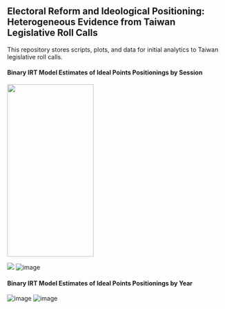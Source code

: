##  Electoral Reform and Ideological Positioning: Heterogeneous Evidence from Taiwan Legislative Roll Calls
This repository stores scripts, plots, and data for initial analytics to Taiwan legislative roll calls. 

#### Binary IRT Model Estimates of Ideal Points Positionings by Session
<img src="https://github.com/yl17124/taiwanRC/blob/master/plot_code_files/figure-gfm/unnamed-chunk-5-1.png" width="200" height="400" />

![](https://github.com/yl17124/taiwanRC/blob/master/plot_code_files/figure-gfm/unnamed-chunk-5-1.png)
![image](https://github.com/yl17124/taiwanRC/blob/master/plot_code_files/figure-gfm/unnamed-chunk-6-1.png)

#### Binary IRT Model Estimates of Ideal Points Positionings by Year
![image](https://github.com/yl17124/taiwanRC/blob/master/plot_code_files/figure-gfm/unnamed-chunk-7-1.png)
![image](https://github.com/yl17124/taiwanRC/blob/master/plot_code_files/figure-gfm/unnamed-chunk-8-1.png)
